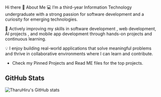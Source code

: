 Hi there 👋
About Me
💻 I’m a third-year Information Technology undergraduate with a strong passion for software development and a curiosity for emerging technologies.

🌱 Actively improving my skills in software development , web development, AI projects , and mobile app development through hands-on projects and continuous learning.

💡 I enjoy building real-world applications that solve meaningful problems and thrive in collaborative environments where I can learn and contribute.

- Check my Pinned Projects and Read ME files for the top projects.
  
## GitHub Stats
![TharuHiru's GitHub stats](https://github-readme-stats.vercel.app/api?username=TharuHiru&show_icons=true&theme=radical)
